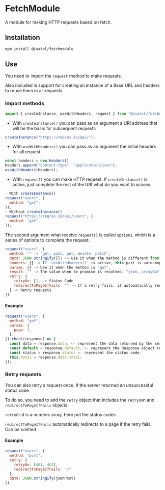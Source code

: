 # FetchModule

A module for making HTTP requests based on fetch.

## Installation

```sh
npm install @isatol/fetchmodule
```

## Use

You need to import the ```request``` method to make requests.

Also included is support for creating an instance of a Base URL and headers to reuse them in all requests.

### Import methods

```javascript
import { createInstance, useWithHeaders, request } from "@isatol/fetchmodule";
```

- With `createInstance()` you can pass as an argument a URI address that will be the basis for subsequent requests

```javascript
createInstance("https://reqres.in/api/");
```

- With `useWithHeaders()` you can pass as an argument the initial headers for all request

```javascript
const headers = new Headers();
headers.append("Content-Type", "application/json");
useWithHeaders(headers);
```

- With `request()` you can make HTTP request. If `createInstance()` is active, just complete the rest of the URI what do you want to access.

```javascript
- With createInstance()
request("users", {
  method: "get",
});
- Without createInstance()
request("https://reqres.in/api/users", {
  method: "get",
});
```

The second argument what receive `request()` is called `options`, which is a series of options to complete the request.

```javascript
request("users", {
  method: "" -> "get, post, put, delete, patch",
  data: JSON.stringify({}) -> use it when the method is different from "get",
  headers: {} -> If `useWithHeaders()` is active, this part is autocomplete,
  params: {} -> Use it when the method is "get",
  result: "" -> The value when te promise is resolved. "json, arrayBuffer, blob, text". Default is "json",
  retry: {
    retryOn: [], -> Status Code
    redirectToPageIfFails: "" -> If a retry fails, it automatically redirects to that page
  } -> Retry requests
})
```

#### Example

```javascript
request("users", {
  method: "get",
  params: {
    page: 2,
  },
}).then((response) => {
  const data = response.data; <- represent the data returned by the server.
  const default = response.default; <- represent the Response object returned by fetch;
  const status = response.status <- represent the status code;
  this.total = response.data.total;
});
```

### Retry requests

You can also retry a request once, if the server returned an unsuccessful status code


To do so, you need to add the ```retry``` object that includes the ```retryOn```n and ```redirectToPageIfFails``` objects.

```retryOn``` it is a numeric array, here put the status codes.

```redirectToPageIfFails``` automatically redirects to a page if the retry fails. Can be omitted
#### Example

```javascript
request("users", {
  method: "post",
  retry: {
    retryOn: [401, 403],
    redirectToPageIfFails: "/"
  },
  data: JSON.stringify(jsonPost)
})
```